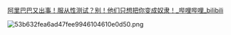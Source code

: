 [阿里巴巴又出事！服从性测试？别！他们只想把你变成奴隶！_哔哩哔哩_bilibili](https://www.bilibili.com/video/BV1HM4y157iM)

![53b632fea6ad47fee9946104610e0d50.png](../_resources/53b632fea6ad47fee9946104610e0d50.png)

